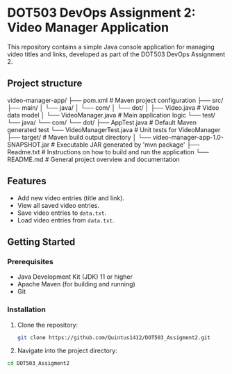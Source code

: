 # DOT503 DevOps Assignment 2: Video Manager Application

This repository contains a simple Java console application for managing video titles and links, developed as part of the DOT503 DevOps Assignment 2.

## Project structure
video-manager-app/
├── pom.xml                     # Maven project configuration
├── src/
    ├── main/
    │   └── java/
    │       └── com/
    │           └── dot/
    │               ├── Video.java          # Video data model
    │               └── VideoManager.java   # Main application logic
    └── test/
        └── java/
            └── com/
                └── dot/
                    ├── AppTest.java        # Default Maven generated test
                    └── VideoManagerTest.java # Unit tests for VideoManager
├── target/                     # Maven build output directory
│   └── video-manager-app-1.0-SNAPSHOT.jar # Executable JAR generated by 'mvn package'
├── Readme.txt                  # Instructions on how to build and run the application
└── README.md                   # General project overview and documentation


## Features
* Add new video entries (title and link).
* View all saved video entries.
* Save video entries to `data.txt`.
* Load video entries from `data.txt`.

## Getting Started

### Prerequisites
* Java Development Kit (JDK) 11 or higher
* Apache Maven (for building and running)
* Git

### Installation
1. Clone the repository:
   ```bash
   git clone https://github.com/Quintus1412/DOT503_Assigment2.git

2. Navigate into the project directory:
  ```bash
  cd DOT503_Assigment2
